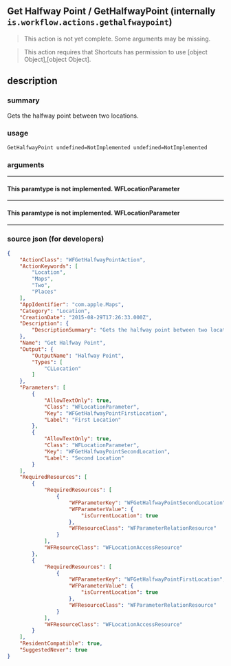 
## Get Halfway Point / GetHalfwayPoint (internally `is.workflow.actions.gethalfwaypoint`)

> This action is not yet complete. Some arguments may be missing.

> This action requires that Shortcuts has permission to use [object Object],[object Object].


## description

### summary

Gets the halfway point between two locations.


### usage
```
GetHalfwayPoint undefined=NotImplemented undefined=NotImplemented
```

### arguments

---

#### This paramtype is not implemented. WFLocationParameter

---

#### This paramtype is not implemented. WFLocationParameter

---

### source json (for developers)

```json
{
	"ActionClass": "WFGetHalfwayPointAction",
	"ActionKeywords": [
		"Location",
		"Maps",
		"Two",
		"Places"
	],
	"AppIdentifier": "com.apple.Maps",
	"Category": "Location",
	"CreationDate": "2015-08-29T17:26:33.000Z",
	"Description": {
		"DescriptionSummary": "Gets the halfway point between two locations."
	},
	"Name": "Get Halfway Point",
	"Output": {
		"OutputName": "Halfway Point",
		"Types": [
			"CLLocation"
		]
	},
	"Parameters": [
		{
			"AllowTextOnly": true,
			"Class": "WFLocationParameter",
			"Key": "WFGetHalfwayPointFirstLocation",
			"Label": "First Location"
		},
		{
			"AllowTextOnly": true,
			"Class": "WFLocationParameter",
			"Key": "WFGetHalfwayPointSecondLocation",
			"Label": "Second Location"
		}
	],
	"RequiredResources": [
		{
			"RequiredResources": [
				{
					"WFParameterKey": "WFGetHalfwayPointSecondLocation",
					"WFParameterValue": {
						"isCurrentLocation": true
					},
					"WFResourceClass": "WFParameterRelationResource"
				}
			],
			"WFResourceClass": "WFLocationAccessResource"
		},
		{
			"RequiredResources": [
				{
					"WFParameterKey": "WFGetHalfwayPointFirstLocation",
					"WFParameterValue": {
						"isCurrentLocation": true
					},
					"WFResourceClass": "WFParameterRelationResource"
				}
			],
			"WFResourceClass": "WFLocationAccessResource"
		}
	],
	"ResidentCompatible": true,
	"SuggestedNever": true
}
```
